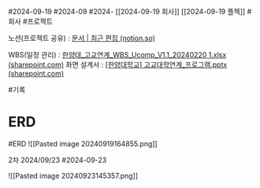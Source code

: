 #2024-09-19 #2024-09 #2024- [[2024-09-19 회사]] [[2024-09-19 플젝]]
#회사 #프로젝트

노션(프로젝트 공유) : [문서 | 최근 편집 (notion.so)](https://www.notion.so/920c6d734b884e3eacb418c49efe689c?v=035232bb4be24153b1a23348e58795b9)

WBS(일정 관리) : [한양대_고교연계_WBS_Ucomp_V1.1_20240220 1.xlsx (sharepoint.com)](https://ucomp-my.sharepoint.com/:x:/r/personal/keon_ucomp_co_kr/_layouts/15/Doc.aspx?sourcedoc=%7BB6F686CC-40BA-48E7-8D89-F429504C9AEA%7D&file=%25ud55c%25uc591%25ub300_%25uace0%25uad50%25uc5f0%25uacc4_WBS_Ucomp_V1.1_20240220%201.xlsx&fromShare=true&action=default&mobileredirect=true)
화면 설계서 : [[한양대학교] 고교대학연계_프로그램.pptx (sharepoint.com)](https://ucomp-my.sharepoint.com/:p:/r/personal/aodhzld45_ucomp_co_kr/_layouts/15/Doc.aspx?sourcedoc=%7B72324261-B92A-4E82-92B4-83220E810044%7D&file=%5B%ED%95%9C%EC%96%91%EB%8C%80%ED%95%99%EA%B5%90%5D%20%EA%B3%A0%EA%B5%90%EB%8C%80%ED%95%99%EC%97%B0%EA%B3%84_%ED%94%84%EB%A1%9C%EA%B7%B8%EB%9E%A8.pptx&action=edit&mobileredirect=true&DefaultItemOpen=1&ct=1726712954671&wdOrigin=OFFICECOM-WEB.START.EDGEWORTH&cid=518cd86f-e5df-4028-a812-0f335ee7d101&wdPreviousSessionSrc=HarmonyWeb&wdPreviousSession=53ec5463-6487-4006-9e73-dd1b7cc3d4b7)



#기록
# ERD
#ERD 
![[Pasted image 20240919164855.png]]

2차 2024/09/23 #2024-09-23

![[Pasted image 20240923145357.png]]